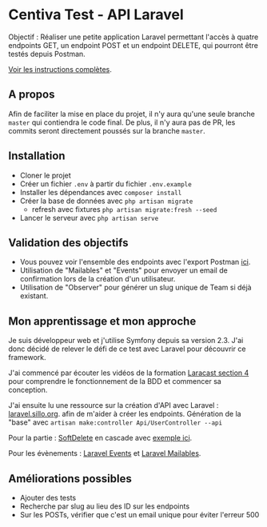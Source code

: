 # Centiva Test - API Laravel

Objectif : Réaliser une petite application Laravel permettant l'accès à quatre endpoints GET, un endpoint POST et un endpoint DELETE, qui pourront être testés depuis Postman.

[Voir les instructions complètes](documentation/Instructions_test.pdf).

## A propos

Afin de faciliter la mise en place du projet, il n'y aura qu'une seule branche `master` qui contiendra le code final.
De plus, il n'y aura pas de PR, les commits seront directement poussés sur la branche `master`.

## Installation

* Cloner le projet
* Créer un fichier `.env` à partir du fichier `.env.example`
* Installer les dépendances avec `composer install`
* Créer la base de données avec `php artisan migrate`
    * refresh avec fixtures `php artisan migrate:fresh --seed`
* Lancer le serveur avec `php artisan serve`

## Validation des objectifs

* Vous pouvez voir l'ensemble des endpoints avec l'export Postman [ici](documentation/postman_collection.json).
* Utilisation de "Mailables" et "Events" pour envoyer un email de confirmation lors de la création d'un utilisateur.
* Utilisation de "Observer" pour générer un slug unique de Team si déjà existant.


## Mon apprentissage et mon approche

Je suis développeur web et j'utilise Symfony depuis sa version 2.3. J'ai donc décidé de relever le défi de ce test avec Laravel pour découvrir ce framework.

J'ai commencé par écouter les vidéos de la formation [Laracast section 4](https://laracasts.com/series/laravel-8-from-scratch/episodes/17) pour comprendre le
fonctionnement de la BDD et commencer sa conception. 

J'ai ensuite lu une ressource sur la création d'API avec Laravel : [laravel.sillo.org](https://laravel.sillo.org/cours-laravel-10-les-donnees-les-ressources-dapi-2/).
afin de m'aider à créer les endpoints.
Génération de la "base" avec `artisan make:controller Api/UserController --api`

Pour la partie : [SoftDelete](https://laravel.com/docs/10.x/eloquent#soft-deleting) en cascade avec [exemple ici](https://medium.com/@c.nwaugha/delete-a-laravel-model-with-its-relations-88db34b495dd).

Pour les évènements : [Laravel Events](https://laravel.com/docs/10.x/events) et [Laravel Mailables](https://laravel.com/docs/10.x/mail).

## Améliorations possibles

* Ajouter des tests
* Recherche par slug au lieu des ID sur les endpoints
* Sur les POSTs, vérifier que c'est un email unique pour éviter l'erreur 500
